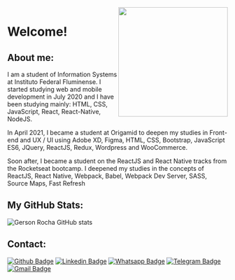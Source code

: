 <img align="right" widht="250" height="250" src="https://content.gnoss.ws/imagenes/Usuarios/ImagenesCKEditor/989fc5b2-d0cc-419e-befa-c575b97b9160/c6699bd3-3658-4705-b70a-75bbd88a9f7f.png">

# Welcome!

## About me:

I am a student of Information Systems at Instituto Federal Fluminense. I started studying web and mobile development in July 2020 and I have been studying mainly: HTML, CSS, JavaScript, React, React-Native, NodeJS.

In April 2021, I became a student at Origamid to deepen my studies in Front-end and UX / UI using Adobe XD, Figma, HTML, CSS, Bootstrap, JavaScript ES6, JQuery,
ReactJS, Redux, Wordpress and WooCommerce.

Soon after, I became a student on the ReactJS and React Native tracks from the Rocketseat bootcamp. I deepened my studies in the concepts of ReactJS, React Native, Webpack, Babel, Webpack Dev Server, SASS, Source Maps, Fast Refresh

## My GitHub Stats:

![Gerson Rocha GitHub stats](https://github-readme-stats.vercel.app/api?username=GersonRocha9&show_icons=true&theme=great-gatsby)

## Contact:

[![Github Badge](https://img.shields.io/badge/GitHub-100000?style=for-the-badge&logo=github&logoColor=white)](https://github.com/gersonrocha9)
[![Linkedin Badge](https://img.shields.io/badge/LinkedIn-0077B5?style=for-the-badge&logo=linkedin&logoColor=white)](https://www.linkedin.com/in/gerson-rocha-013077174/)
[![Whatsapp Badge](https://img.shields.io/badge/WhatsApp-25D366?style=for-the-badge&logo=whatsapp&logoColor=white)](https://api.whatsapp.com/send?phone=5522999534259&text=Olá!)
[![Telegram Badge](https://img.shields.io/badge/Telegram-2CA5E0?style=for-the-badge&logo=telegram&logoColor=white)](https://telegram.me/@Gerson_Rocha_9)
[![Gmail Badge](https://img.shields.io/badge/Gmail-D14836?style=for-the-badge&logo=gmail&logoColor=white)](mailto:gersonrocha9@gmail.com)
